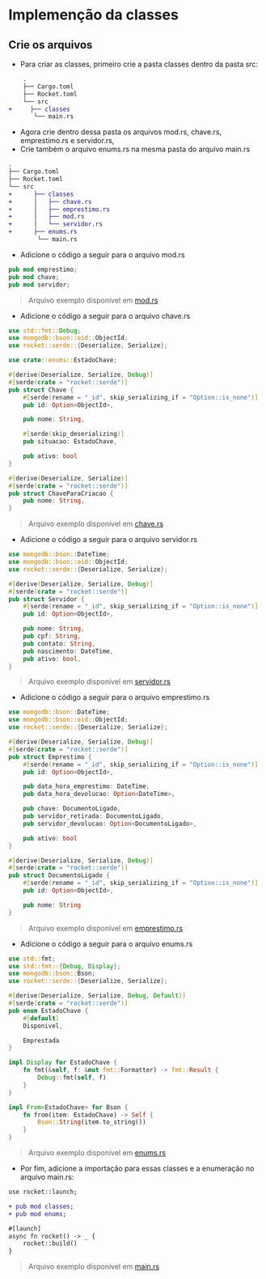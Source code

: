 # Implemenção da classes

## Crie os arquivos

* Para criar as classes, primeiro crie a pasta classes dentro da pasta src:

```diff
    .
    ├── Cargo.toml
    ├── Rocket.toml
    └── src
+     ├── classes
       └── main.rs

```

* Agora crie dentro dessa pasta os arquivos mod.rs, chave.rs, emprestimo.rs e servidor.rs,
* Crie também o arquivo enums.rs na mesma pasta do arquivo main.rs

```diff
.
├── Cargo.toml
├── Rocket.toml
└── src
+      ├── classes
+      │   ├── chave.rs
+      │   ├── emprestimo.rs
+      │   ├── mod.rs
+      │   └── servidor.rs
+      ├── enums.rs
        └── main.rs

```

* Adicione o cõdigo a seguir para o arquivo mod.rs

```rust
pub mod emprestimo;
pub mod chave;
pub mod servidor;
```

> Arquivo exemplo disponível em [mod.rs](../exemplos/etapa3/src/classes/mod.rs)

* Adicione o código a seguir para o arquivo chave.rs

```rust
use std::fmt::Debug;
use mongodb::bson::oid::ObjectId;
use rocket::serde::{Deserialize, Serialize};

use crate::enums::EstadoChave; 

#[derive(Deserialize, Serialize, Debug)]
#[serde(crate = "rocket::serde")]
pub struct Chave {
    #[serde(rename = "_id", skip_serializing_if = "Option::is_none")]
    pub id: Option<ObjectId>,

    pub nome: String,

    #[serde(skip_deserializing)]
    pub situacao: EstadoChave,

    pub ativo: bool
}

#[derive(Deserialize, Serialize)]
#[serde(crate = "rocket::serde")]
pub struct ChaveParaCriacao {
    pub nome: String,
}
```

> Arquivo exemplo disponível em [chave.rs](../exemplos/etapa3/src/classes/chave.rs)

* Adicione o código a seguir para o arquivo servidor.rs

```rust
use mongodb::bson::DateTime;
use mongodb::bson::oid::ObjectId;
use rocket::serde::{Deserialize, Serialize};

#[derive(Deserialize, Serialize, Debug)]
#[serde(crate = "rocket::serde")]
pub struct Servidor {
    #[serde(rename = "_id", skip_serializing_if = "Option::is_none")]
    pub id: Option<ObjectId>,

    pub nome: String,
    pub cpf: String,
    pub contato: String,
    pub nascimento: DateTime,
    pub ativo: bool,
}
```

> Arquivo exemplo disponível em [servidor.rs](../exemplos/etapa3/src/classes/servidor.rs)

* Adicione o código a seguir para o arquivo emprestimo.rs

```rust
use mongodb::bson::DateTime;
use mongodb::bson::oid::ObjectId;
use rocket::serde::{Deserialize, Serialize};

#[derive(Deserialize, Serialize, Debug)]
#[serde(crate = "rocket::serde")]
pub struct Emprestimo {
    #[serde(rename = "_id", skip_serializing_if = "Option::is_none")]
    pub id: Option<ObjectId>,

    pub data_hora_emprestimo: DateTime,
    pub data_hora_devolucao: Option<DateTime>,

    pub chave: DocumentoLigado,
    pub servidor_retirada: DocumentoLigado,
    pub servidor_devolucao: Option<DocumentoLigado>,

    pub ativo: bool
}

#[derive(Deserialize, Serialize, Debug)]
#[serde(crate = "rocket::serde")]
pub struct DocumentoLigado {
    #[serde(rename = "_id", skip_serializing_if = "Option::is_none")]
    pub id: Option<ObjectId>,

    pub nome: String
}
```

> Arquivo exemplo disponível em [emprestimo.rs](../exemplos/etapa3/src/classes/emprestimo.rs)

* Adicione o código a seguir para o arquivo enums.rs

```rust
use std::fmt;
use std::fmt::{Debug, Display};
use mongodb::bson::Bson;
use rocket::serde::{Deserialize, Serialize}; 

#[derive(Deserialize, Serialize, Debug, Default)]
#[serde(crate = "rocket::serde")]
pub enum EstadoChave {
    #[default]
    Disponivel,

    Emprestada
}

impl Display for EstadoChave {
    fn fmt(&self, f: &mut fmt::Formatter) -> fmt::Result {
        Debug::fmt(self, f)
    }
}

impl From<EstadoChave> for Bson {
    fn from(item: EstadoChave) -> Self {
        Bson::String(item.to_string())
    }
}
```

> Arquivo exemplo disponível em [enums.rs](../exemplos/etapa3/src/classes/enums.rs)

* Por fim, adicione a importação para essas classes e a enumeração no arquivo main.rs:
  
```diff
use rocket::launch;

+ pub mod classes;
+ pub mod enums;

#[launch]
async fn rocket() -> _ {
    rocket::build()
}
```

> Arquivo exemplo disponível em [main.rs](../exemplos/etapa3/src/main.rs)
